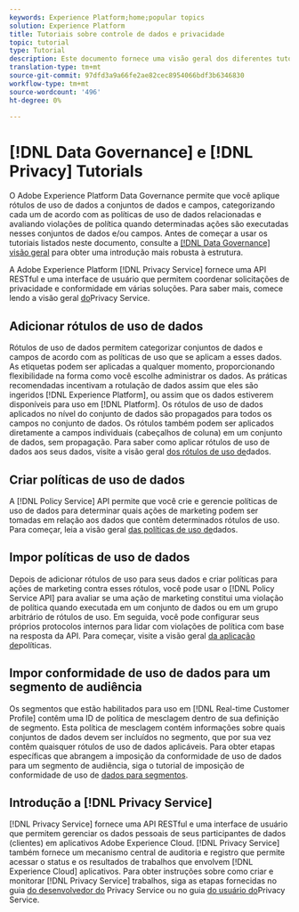 ```yaml
---
keywords: Experience Platform;home;popular topics
solution: Experience Platform
title: Tutoriais sobre controle de dados e privacidade
topic: tutorial
type: Tutorial
description: Este documento fornece uma visão geral dos diferentes tutoriais disponíveis relacionados ao Adobe Experience Platform Data Governance e ao Adobe Experience Platform Privacy Service.
translation-type: tm+mt
source-git-commit: 97dfd3a9a66fe2ae82cec8954066bdf3b6346830
workflow-type: tm+mt
source-wordcount: '496'
ht-degree: 0%

---
```



# [!DNL Data Governance] e [!DNL Privacy] Tutorials

O Adobe Experience Platform Data Governance permite que você aplique rótulos de uso de dados a conjuntos de dados e campos, categorizando cada um de acordo com as políticas de uso de dados relacionadas e avaliando violações de política quando determinadas ações são executadas nesses conjuntos de dados e/ou campos. Antes de começar a usar os tutoriais listados neste documento, consulte a [[!DNL Data Governance] visão geral](../data-governance/home.md) para obter uma introdução mais robusta à estrutura.

A Adobe Experience Platform [!DNL Privacy Service] fornece uma API RESTful e uma interface de usuário que permitem coordenar solicitações de privacidade e conformidade em várias soluções. Para saber mais, comece lendo a visão geral [do](../privacy-service/home.md)Privacy Service.

## Adicionar rótulos de uso de dados

Rótulos de uso de dados permitem categorizar conjuntos de dados e campos de acordo com as políticas de uso que se aplicam a esses dados. As etiquetas podem ser aplicadas a qualquer momento, proporcionando flexibilidade na forma como você escolhe administrar os dados. As práticas recomendadas incentivam a rotulação de dados assim que eles são ingeridos [!DNL Experience Platform], ou assim que os dados estiverem disponíveis para uso em [!DNL Platform]. Os rótulos de uso de dados aplicados no nível do conjunto de dados são propagados para todos os campos no conjunto de dados. Os rótulos também podem ser aplicados diretamente a campos individuais (cabeçalhos de coluna) em um conjunto de dados, sem propagação. Para saber como aplicar rótulos de uso de dados aos seus dados, visite a visão geral [dos rótulos de uso de](../data-governance/labels/overview.md)dados.

## Criar políticas de uso de dados

A [!DNL Policy Service] API permite que você crie e gerencie políticas de uso de dados para determinar quais ações de marketing podem ser tomadas em relação aos dados que contêm determinados rótulos de uso. Para começar, leia a visão geral [das políticas de uso de](../data-governance/policies/overview.md)dados.

## Impor políticas de uso de dados

Depois de adicionar rótulos de uso para seus dados e criar políticas para ações de marketing contra esses rótulos, você pode usar o [!DNL Policy Service API] para avaliar se uma ação de marketing constitui uma violação de política quando executada em um conjunto de dados ou em um grupo arbitrário de rótulos de uso. Em seguida, você pode configurar seus próprios protocolos internos para lidar com violações de política com base na resposta da API. Para começar, visite a visão geral [da aplicação de](../data-governance/enforcement/overview.md)políticas.

## Impor conformidade de uso de dados para um segmento de audiência

Os segmentos que estão habilitados para uso em [!DNL Real-time Customer Profile] contêm uma ID de política de mesclagem dentro de sua definição de segmento. Esta política de mesclagem contém informações sobre quais conjuntos de dados devem ser incluídos no segmento, que por sua vez contêm quaisquer rótulos de uso de dados aplicáveis. Para obter etapas específicas que abrangem a imposição da conformidade de uso de dados para um segmento de audiência, siga o tutorial de imposição de conformidade de uso de [dados para segmentos](../segmentation/tutorials/governance.md).

## Introdução a [!DNL Privacy Service]

[!DNL Privacy Service] fornece uma API RESTful e uma interface de usuário que permitem gerenciar os dados pessoais de seus participantes de dados (clientes) em aplicativos Adobe Experience Cloud. [!DNL Privacy Service] também fornece um mecanismo central de auditoria e registro que permite acessar o status e os resultados de trabalhos que envolvem [!DNL Experience Cloud] aplicativos. Para obter instruções sobre como criar e monitorar [!DNL Privacy Service] trabalhos, siga as etapas fornecidas no guia [do desenvolvedor do](../privacy-service/api/getting-started.md) Privacy Service ou no guia [do usuário do](../privacy-service/ui/overview.md)Privacy Service.